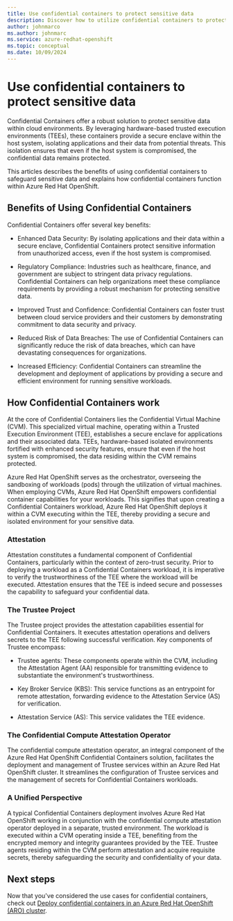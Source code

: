```yaml
---
title: Use confidential containers to protect sensitive data
description: Discover how to utilize confidential containers to protect sensitive data.
author: johnmarco
ms.author: johnmarc
ms.service: azure-redhat-openshift
ms.topic: conceptual
ms.date: 10/09/2024
---
```

# Use confidential containers to protect sensitive data

Confidential Containers offer a robust solution to protect sensitive data within cloud environments. By leveraging hardware-based trusted execution environments (TEEs), these containers provide a secure enclave within the host system, isolating applications and their data from potential threats. This isolation ensures that even if the host system is compromised, the confidential data remains protected.

This articles describes the benefits of using confidential containers to safeguard sensitive data and explains how confidential containers function within Azure Red Hat OpenShift.


## Benefits of Using Confidential Containers

Confidential Containers offer several key benefits:

- Enhanced Data Security: By isolating applications and their data within a secure enclave, Confidential Containers protect sensitive information from unauthorized access, even if the host system is compromised.

- Regulatory Compliance: Industries such as healthcare, finance, and government are subject to stringent data privacy regulations. Confidential Containers can help organizations meet these compliance requirements by providing a robust mechanism for protecting sensitive data.

- Improved Trust and Confidence: Confidential Containers can foster trust between cloud service providers and their customers by demonstrating commitment to data security and privacy.

- Reduced Risk of Data Breaches: The use of Confidential Containers can significantly reduce the risk of data breaches, which can have devastating consequences for organizations.

- Increased Efficiency: Confidential Containers can streamline the development and deployment of applications by providing a secure and efficient environment for running sensitive workloads.

## How Confidential Containers work

At the core of Confidential Containers lies the Confidential Virtual Machine (CVM). This specialized virtual machine, operating within a Trusted Execution Environment (TEE), establishes a secure enclave for applications and their associated data. TEEs, hardware-based isolated environments fortified with enhanced security features, ensure that even if the host system is compromised, the data residing within the CVM remains protected.

Azure Red Hat OpenShift serves as the orchestrator, overseeing the sandboxing of workloads (pods) through the utilization of virtual machines. When employing CVMs, Azure Red Hat OpenShift empowers confidential container capabilities for your workloads. This signifies that upon creating a Confidential Containers workload, Azure Red Hat OpenShift deploys it within a CVM executing within the TEE, thereby providing a secure and isolated environment for your sensitive data.

### Attestation

Attestation constitutes a fundamental component of Confidential Containers, particularly within the context of zero-trust security. Prior to deploying a workload as a Confidential Containers workload, it is imperative to verify the trustworthiness of the TEE where the workload will be executed. Attestation ensures that the TEE is indeed secure and possesses the capability to safeguard your confidential data.

### The Trustee Project

The Trustee project provides the attestation capabilities essential for Confidential Containers. It executes attestation operations and delivers secrets to the TEE following successful verification. Key components of Trustee encompass:

- Trustee agents: These components operate within the CVM, including the Attestation Agent (AA) responsible for transmitting evidence to substantiate the environment's trustworthiness.

- Key Broker Service (KBS): This service functions as an entrypoint for remote attestation, forwarding evidence to the Attestation Service (AS) for verification.

- Attestation Service (AS): This service validates the TEE evidence.

### The Confidential Compute Attestation Operator
The confidential compute attestation operator, an integral component of the Azure Red Hat OpenShift Confidential Containers solution, facilitates the deployment and management of Trustee services within an Azure Red Hat OpenShift cluster. It streamlines the configuration of Trustee services and the management of secrets for Confidential Containers workloads.


### A Unified Perspective

A typical Confidential Containers deployment involves Azure Red Hat OpenShift working in conjunction with the confidential compute attestation operator deployed in a separate, trusted environment. The workload is executed within a CVM operating inside a TEE, benefiting from the encrypted memory and integrity guarantees provided by the TEE. Trustee agents residing within the CVM perform attestation and acquire requisite secrets, thereby safeguarding the security and confidentiality of your data.

## Next steps

Now that you've considered the use cases for confidential containers, check out [Deploy confidential containers in an Azure Red Hat OpenShift (ARO) cluster](howto-confidential-containers.md).
